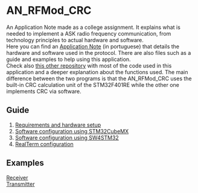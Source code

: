 # AN_RFMod_CRC
An Application Note made as a college assignment. It explains what is needed to implement a  ASK radio frequency communication, from technology principles to actual hardware and software.\
Here you can find an [Application Note](link) (in portuguese) that details the hardware and software used in the protocol. There are also files such as a guide and examples to help using this application.\
Check also [this other repository](https://github.com/GabPGomes/433MHz_RF_Module_STM32F4x) with most of the code used in this application and a deeper explanation about the functions used. The main difference between the two programs is that the AN_RFMod_CRC uses the built-in CRC calculation unit of the STM32F401RE while the other one implements CRC via software. 

## Guide
1. [Requirements and hardware setup](https://github.com/GabPGomes/AN_RFMod_CRC/wiki/Requirements-and-hardware-setup)
2. [Software configuration using STM32CubeMX](https://github.com/GabPGomes/AN_RFMod_CRC/wiki/Software-configuration-using--STM32CubeMX-(before-SW4STM32-configuration))
3. [Software configuration using SW4STM32](https://github.com/GabPGomes/AN_RFMod_CRC/wiki/Software-configuration-using--SW4STM32-(after-STM32CubeMX-configuration))
4. [RealTerm configuration](https://github.com/GabPGomes/AN_RFMod_CRC/wiki/RealTerm-configuration)

## Examples
[Receiver](https://github.com/GabPGomes/AN_RFMod_CRC/tree/main/examples)\
[Transmitter](https://github.com/GabPGomes/AN_RFMod_CRC/tree/main/examples)

